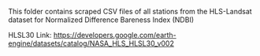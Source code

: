 This folder contains scraped CSV files of all stations from the HLS-Landsat dataset for Normalized Difference Bareness Index (NDBI)

HLSL30 Link: https://developers.google.com/earth-engine/datasets/catalog/NASA_HLS_HLSL30_v002 

